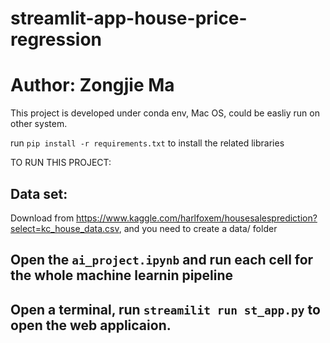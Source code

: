 # streamlit-app-house-price-regression
# Author: Zongjie Ma

This project is developed under conda env, Mac OS, could be easliy run on other system.

run `pip install -r requirements.txt` to install the related libraries

TO RUN THIS PROJECT:
## Data set: 
Download from https://www.kaggle.com/harlfoxem/housesalesprediction?select=kc_house_data.csv,  and you need to create a data/ folder

## Open the `ai_project.ipynb` and run each cell for the whole machine learnin pipeline
## Open a terminal, run `streamilit run st_app.py` to open the web applicaion.
